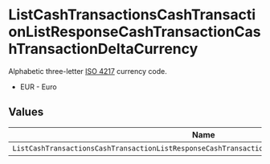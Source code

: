 # ListCashTransactionsCashTransactionListResponseCashTransactionCashTransactionDeltaCurrency

Alphabetic three-letter [ISO 4217](https://en.wikipedia.org/wiki/ISO_4217) currency code.
* EUR - Euro


## Values

| Name                                                                                            | Value                                                                                           |
| ----------------------------------------------------------------------------------------------- | ----------------------------------------------------------------------------------------------- |
| `ListCashTransactionsCashTransactionListResponseCashTransactionCashTransactionDeltaCurrencyEur` | EUR                                                                                             |